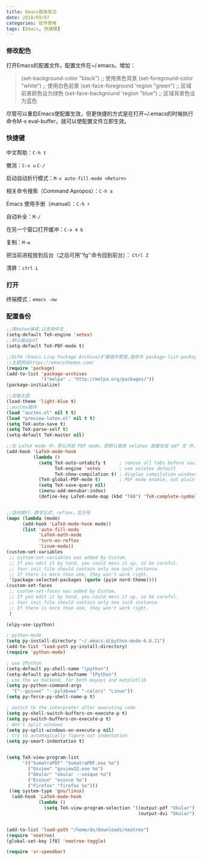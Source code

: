 ```yaml
---
title: Emacs使用笔记
date: 2018/09/07
categories: 软件使用
tags: [Emacs, 快捷键]
---
```


<!-- toc -->

<!-- more -->

### 修改配色

打开Emacs的配置文件。配置文件在~/.emacs。增加：

> (set-background-color "black") ;; 使用黑色背景
> (set-foreground-color "white") ;; 使用白色前景
> (set-face-foreground 'region "green")  ;; 区域前景颜色设为绿色
> (set-face-background 'region "blue") ;; 区域背景色设为蓝色

尽管可以重启Emacs使配置生效，但更快捷的方式是在打开~/.emacs的时候执行命令M-x eval-buffer，就可以使配置文件立即生效。

### 快捷键

中文帮助：`C-h t` 

撤消：`C-x u` `C-/` 

启动自动折行模式：` M-x auto-fill-mode <Return> ` 

相关命令搜索（Command Apropos）：`C-h a` 

Emacs 使用手册（manual）：`C-h r` 

自动补全：`M-/`     

在另一个窗口打开缓冲：`C-x 4 b`     

复制：`M-w` 

把当前进程放到后台（之后可用''fg''命令回到前台）： `Ctrl Z`   

清屏：`ctrl L`

### 打开

终端模式：`emacs -nw`

### 配置备份

```lisp
;;用xetex编译,以支持中文
(setq-default TeX-engine 'xetex)
;;默认输出pdf
(setq-default TeX-PDF-mode t)

;;ELPA (Emacs Lisp Package Archive)扩展插件管理,用命令`package-list-packages`调用.
;;主题网站https://emacsthemes.com/ 
(require 'package)
(add-to-list 'package-archives 
             '("melpa" . "http://melpa.org/packages/"))
(package-initialize)

;;加载主题
(load-theme 'light-blue t)
;;auctex插件
(load "auctex.el" nil t t)
(load "preview-latex.el" nil t t)
(setq TeX-auto-save t)
(setq TeX-parse-self t)
(setq-default TeX-master nil)

;;在 LaTeX mode 中，默认开启 PDF mode，即默认使用 xelatex 直接生成 pdf 文 件，而不用每次用 'C-c C-t C-p' 进行切换。设置 'Tex-show-compilation' 为 t，在另一个窗口显示编译信息，对于错误的排除很方便。另外，编译时默认直接 保存文件，绑定补全符号到 TAB 键。
(add-hook 'LaTeX-mode-hook
          (lambda ()
            (setq TeX-auto-untabify t     ; remove all tabs before saving
                  TeX-engine 'xetex       ; use xelatex default
                  TeX-show-compilation t) ; display compilation windows
            (TeX-global-PDF-mode t)       ; PDF mode enable, not plain
            (setq TeX-save-query nil)
            (imenu-add-menubar-index)
            (define-key LaTeX-mode-map (kbd "TAB") 'TeX-complete-symbol)))


;;自动换行，数学公式，reftex，显示号
(mapc (lambda (mode)
      (add-hook 'LaTeX-mode-hook mode))
      (list 'auto-fill-mode
            'LaTeX-math-mode
            'turn-on-reftex
            'linum-mode))
(custom-set-variables
 ;; custom-set-variables was added by Custom.
 ;; If you edit it by hand, you could mess it up, so be careful.
 ;; Your init file should contain only one such instance.
 ;; If there is more than one, they won't work right.
 '(package-selected-packages (quote (pyim nord-theme))))
(custom-set-faces
 ;; custom-set-faces was added by Custom.
 ;; If you edit it by hand, you could mess it up, so be careful.
 ;; Your init file should contain only one such instance.
 ;; If there is more than one, they won't work right.
 )

(elpy-use-ipython)

; python-mode
(setq py-install-directory "~/.emacs.d/python-mode-6.0.11")
(add-to-list 'load-path py-install-directory)
(require 'python-mode)

; use IPython
(setq-default py-shell-name "ipython")
(setq-default py-which-bufname "IPython")
; use the wx backend, for both mayavi and matplotlib
(setq py-python-command-args
  '("--gui=wx" "--pylab=wx" "-colors" "Linux"))
(setq py-force-py-shell-name-p t)

; switch to the interpreter after executing code
(setq py-shell-switch-buffers-on-execute-p t)
(setq py-switch-buffers-on-execute-p t)
; don't split windows
(setq py-split-windows-on-execute-p nil)
; try to automagically figure out indentation
(setq py-smart-indentation t)


(setq TeX-view-program-list
      '(("SumatraPDF" "SumatraPDF.exe %o")
        ("Gsview" "gsview32.exe %o")
        ("Okular" "okular --unique %o")
        ("Evince" "evince %o")
        ("Firefox" "firefox %o")))
 ((eq system-type 'gnu/linux)
  (add-hook 'LaTeX-mode-hook
            (lambda ()
              (setq TeX-view-program-selection '((output-pdf "Okular")
                                                 (output-dvi "Okular")))))))


(add-to-list 'load-path "/home/dx/Downloads/neotree")
(require 'neotree)
(global-set-key [f8] 'neotree-toggle)

(require 'sr-speedbar)

```

